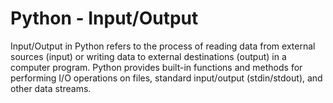 # Python - Input/Output

Input/Output in Python refers to the process of reading data from external sources (input) or writing data to external destinations (output) in a computer program. Python provides built-in functions and methods for performing I/O operations on files, standard input/output (stdin/stdout), and other data streams.
